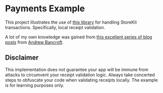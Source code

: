 #  Payments Example

This project illustrates the use of [this library](https://github.com/neilsmithdesign/Payments) for handling StoreKit transactions. Specifically, local receipt validation. 

A lot of my own knowledge was gained from [this excellent series of blog posts](https://www.andrewcbancroft.com/2017/08/01/local-receipt-validation-swift-start-finish/) from [Andrew Bancroft](https://twitter.com/andrewcbancroft).

## Disclaimer

This implementation does not guarantee your app will be immune from attacks to circumvent your receipt validation logic. Always take concerted steps to obfuscate your code when validating receipts locally. The example is for learning purposes only. 
